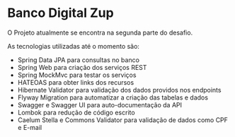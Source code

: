 # Banco Digital Zup

O Projeto atualmente se encontra na segunda parte do desafio.

As tecnologias utilizadas até o momento são:

- Spring Data JPA para consultas no banco
- Spring Web para criação dos serviços REST 
- Spring MockMvc para testar os serviços
- HATEOAS para obter links dos recursos
- Hibernate Validator para validação dos dados providos nos endpoints
- Flyway Migration para automatizar a criação das tabelas e dados
- Swagger e Swagger UI para auto-documentação da API
- Lombok para redução de código escrito
- Caelum Stella e Commons Validator para validação de dados como CPF e E-mail